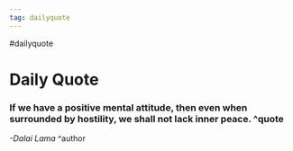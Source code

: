 ```yaml
---
tag: dailyquote
---
```


#dailyquote

# Daily Quote

### If we have a positive mental attitude, then even when surrounded by hostility, we shall not lack inner peace. ^quote
*-Dalai Lama* ^author
